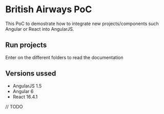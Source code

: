# British Airways PoC

This PoC to demostrate how to integrate new projects/components such Angular or React into AngularJS.

## Run projects

Enter on the different folders to read the documentation

## Versions ussed

- AngularJS 1.5
- Angular 6
- React 16.4.1

// TODO
